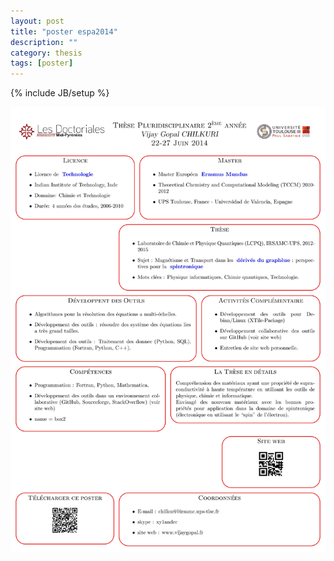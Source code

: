 ```yaml
---
layout: post
title: "poster espa2014"
description: ""
category: thesis
tags: [poster]
---
```

{% include JB/setup %}

![Image](/images/espa2014/poster.jpg)
